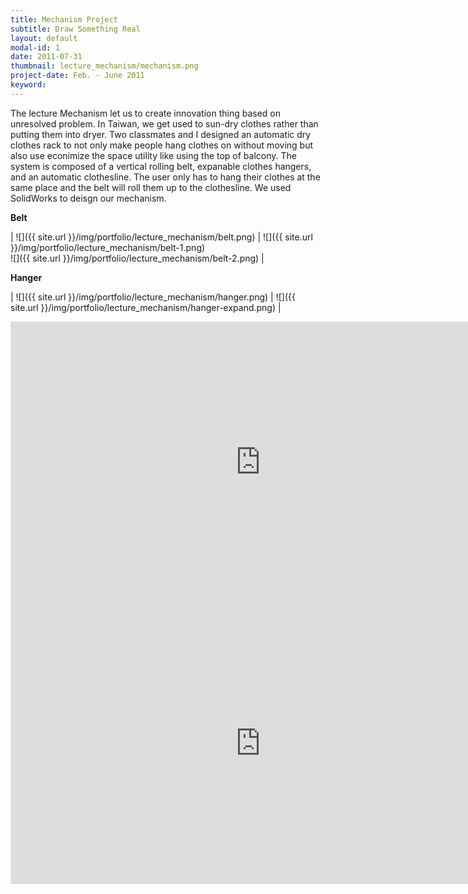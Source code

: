 ```yaml
---
title: Mechanism Project
subtitle: Draw Something Real
layout: default
modal-id: 1
date: 2011-07-31
thumbnail: lecture_mechanism/mechanism.png
project-date: Feb. - June 2011
keyword: 
---
```

<!-- BME 2111 Mechanism (Ⅰ) -->
The lecture Mechanism let us to create innovation thing based on unresolved problem. In Taiwan, we get used to sun-dry clothes rather than putting them into dryer. Two classmates and I designed an automatic dry clothes rack to not only make people hang clothes on without moving but also use econimize the space utility like using the top of balcony. The system is composed of a vertical rolling belt, expanable clothes hangers, and an automatic clothesline. The user only has to hang their clothes at the same place and the belt will roll them up to the clothesline. We used SolidWorks to deisgn our mechanism.

**Belt**

| ![]({{ site.url }}/img/portfolio/lecture_mechanism/belt.png) | ![]({{ site.url }}/img/portfolio/lecture_mechanism/belt-1.png) <br> ![]({{ site.url }}/img/portfolio/lecture_mechanism/belt-2.png) |

**Hanger**

| ![]({{ site.url }}/img/portfolio/lecture_mechanism/hanger.png) | ![]({{ site.url }}/img/portfolio/lecture_mechanism/hanger-expand.png) |

<iframe width="800" height="450" src="https://www.youtube.com/embed/2oUGgS5F6Bw" frameborder="0" allow="accelerometer; autoplay; encrypted-media; gyroscope; picture-in-picture" allowfullscreen></iframe>

<iframe width="800" height="450" src="https://www.youtube.com/embed/Y5h6z1bamX4" frameborder="0" allow="accelerometer; autoplay; encrypted-media; gyroscope; picture-in-picture" allowfullscreen></iframe>